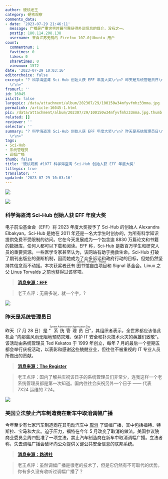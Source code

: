 ```yaml
---
author: 硬核老王
category: 硬核观察
comments_data:
- date: '2023-07-29 21:46:11'
  message: 广播是严重灾害时最可靠获得外部信息的媒介，没有之一。
  postip: 180.114.208.138
  username: 来自江苏无锡的 Firefox 107.0|Ubuntu 用户
count:
  commentnum: 1
  favtimes: 0
  likes: 0
  sharetimes: 0
  viewnum: 1572
date: '2023-07-29 10:03:16'
editorchoice: false
excerpt: "? 科学海盗湾 Sci-Hub 创始人获 EFF 年度大奖\r\n? 昨天是系统管理员日\r\n? 美国立法禁止汽车制造商在新车中取消调幅广播\r\n»
  \r\n»"
fromurl: ''
id: 16045
islctt: false
largepic: /data/attachment/album/202307/29/100150w34mfyvfmhz33mma.jpg
permalink: /article-16045-1.html
pic: /data/attachment/album/202307/29/100150w34mfyvfmhz33mma.jpg.thumb.jpg
related: []
reviewer: ''
selector: ''
summary: "? 科学海盗湾 Sci-Hub 创始人获 EFF 年度大奖\r\n? 昨天是系统管理员日\r\n? 美国立法禁止汽车制造商在新车中取消调幅广播\r\n»
  \r\n»"
tags:
- Sci-Hub
- 系统管理员
- 调幅广播
thumb: false
title: '硬核观察 #1077 科学海盗湾 Sci-Hub 创始人获 EFF 年度大奖'
titlepic: true
translator: ''
updated: '2023-07-29 10:03:16'
---
```


![](/data/attachment/album/202307/29/100150w34mfyvfmhz33mma.jpg)


![](/data/attachment/album/202307/29/100203ejjd55qkkjj8x6kl.jpg)


### 科学海盗湾 Sci-Hub 创始人获 EFF 年度大奖


电子前沿基金会（EFF）将 2023 年度大奖授予了 Sci-Hub 的创始人 Alexandra Elbakyan。Sci-Hub 是她在 2011 年还是一名大学生时创办的，为所有科学知识提供免费不受限制的访问。它在今天发展成为一个包含逾 8830 万篇论文和书籍的数据库，任何人都可以下载和阅读。EFF 称，Sci-Hub 是数百万学生和研究人员的重要资源。一些医学专家甚至认为，该网站有助于挽救生命。Sci-Hub 打破了期刊出版业的垄断机制，因而她成为了众多诉讼和政府行动的目标，但她仍然坚持其信念而不动摇。本次获奖者还有 <ruby> 图书馆自由项目 <rt>  Library Freedom Project </rt></ruby> 和 Signal 基金会。Linux 之父 Linus Torvalds 之前也获得过该奖项。



> 
> **[消息来源：EFF](https://www.eff.org/press/releases/electronic-frontier-foundation-present-annual-eff-awards-alexandra-asanovna-elbakyan)**
> 
> 
> 



> 
> 老王点评：无需多说，就一个字，?
> 
> 
> 


![](/data/attachment/album/202307/29/100217mtroshmjwmmkotzs.jpg)


### 昨天是系统管理员日


昨天（7 月 28 日）是 “<ruby> 系统管理员日 <rt>  System Administrator Appreciation Day </rt></ruby>”，其组织者表示，全世界都应该借此机会 “向那些风雨无阻地预防灾难、保护 IT 安全和扑灭技术火灾的英雄们致敬”。该活动由系统管理员 Ted Kekatos 于 1999 年创立，每年 7 月的最后一个星期五都会举行庆祝活动，以表彰和感谢这些兢兢业业，但往往不被重视的 IT 专业人员所做出的贡献。



> 
> **[消息来源：The Register](https://www.theregister.com/2023/07/28/sysadmins_left_out_of_ai/)**
> 
> 
> 



> 
> 老王点评：国内了解并庆祝该日子的系统管理员们非常少，连我这样一个老系统管理员都是第一次知道。国内往往会庆祝另外一个日子 —— 代表 7X24 运维的 7.24。
> 
> 
> 


![](/data/attachment/album/202307/29/100237fhxhey8sdyc1xxu8.jpg)


### 美国立法禁止汽车制造商在新车中取消调幅广播


今年至少有七家汽车制造商在其电动汽车中 [取消](/article-15614-1.html) 了调幅广播，其中包括福特、特斯拉、宝马和大众。迫于压力，福特在今年 5 月改变了取消的做法。美国参议院商业委员会周四批准了一项立法，禁止汽车制造商在新车中取消调幅广播。立法者称，失去调幅广播会破坏向公众提供关键公共安全信息的联邦系统。



> 
> **[消息来源：路透社](https://www.reuters.com/world/us/us-senate-panel-passes-am-radio-ticket-fee-pricing-bills-2023-07-27/)**
> 
> 
> 



> 
> 老王点评：虽然调幅广播是很老的技术了，但是它仍然有不可取代的优势。你有多久没有收听过调幅广播了？
> 
> 
>